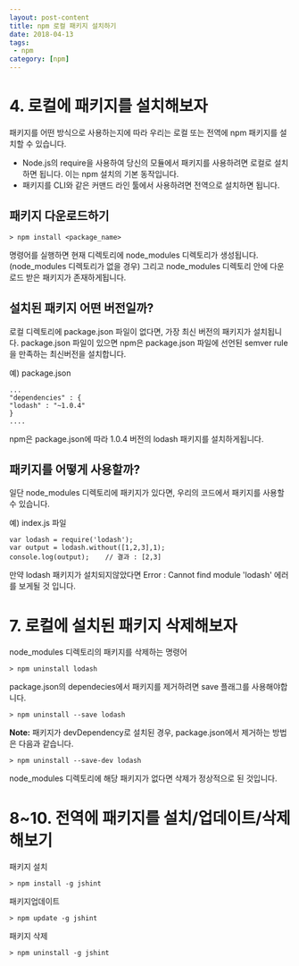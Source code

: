 ```yaml
---
layout: post-content
title: npm 로컬 패키지 설치하기
date: 2018-04-13
tags:
 - npm
category: [npm]
---
```

# 4. 로컬에 패키지를 설치해보자

패키지를 어떤 방식으로 사용하는지에 따라 우리는 로컬 또는 전역에 npm 패키지를 설치할 수 있습니다.
 * Node.js의 require을 사용하여 당신의 모듈에서 패키지를 사용하려면 로컬로 설치하면 됩니다. 이는 npm 설치의 기본 동작입니다.
 * 패키지를 CLI와 같은 커맨드 라인 툴에서 사용하려면 전역으로 설치하면 됩니다.

## 패키지 다운로드하기
```
> npm install <package_name>
```
명령어를 실행하면 현재 디렉토리에 node_modules 디렉토리가 생성됩니다. (node_modules 디렉토리가 없을 경우)
그리고 node_modules 디렉토리 안에 다운로드 받은 패키지가 존재하게됩니다.

## 설치된 패키지 어떤 버전일까?

로컬 디렉토리에 package.json 파일이 없다면, 가장 최신 버전의 패키지가 설치됩니다. package.json 파일이 있으면 npm은 package.json 파일에 선언된 semver rule을 만족하는 최신버전을 설치합니다.


예) package.json
```
...
"dependencies" : {
"lodash" : "~1.0.4"
}
....
```
npm은 package.json에 따라 1.0.4 버전의 lodash 패키지를 설치하게됩니다.

## 패키지를 어떻게 사용할까?

일단 node_modules 디렉토리에 패키지가 있다면, 우리의 코드에서 패키지를 사용할 수 있습니다.

예) index.js 파일
```
var lodash = require('lodash');
var output = lodash.without([1,2,3],1);
console.log(output);    // 결과 : [2,3]
```
만약 lodash 패키지가 설치되지않았다면 Error : Cannot find module 'lodash' 에러를 보게될 것 입니다.

# 7. 로컬에 설치된 패키지 삭제해보자

node_modules 디렉토리의 패키지를 삭제하는 명령어
```
> npm uninstall lodash
```

package.json의 dependecies에서 패키지를 제거하려면 save 플래그를 사용해야합니다.
```
> npm uninstall --save lodash
```
**Note:** 패키지가 devDependency로 설치된 경우, package.json에서 제거하는 방법은 다음과 같습니다.

```
> npm uninstall --save-dev lodash
```
node_modules 디렉토리에 해당 패키지가 없다면 삭제가 정상적으로 된 것입니다.

# 8~10. 전역에 패키지를 설치/업데이트/삭제 해보기

패키지 설치
```
> npm install -g jshint
```
패키지업데이트
```
> npm update -g jshint
```
패키지 삭제
```
> npm uninstall -g jshint
```